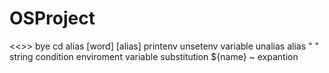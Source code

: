 # OSProject

<<<Completed>>>
bye
cd
alias [word] [alias]
printenv
unsetenv variable
unalias alias
" " string condition
enviroment variable substitution ${name}
~ expantion